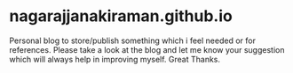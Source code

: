 # nagarajjanakiraman.github.io
Personal blog to store/publish something which i feel needed or for references. Please take a look at the blog and let me know your suggestion which will always help in improving myself. Great Thanks.
